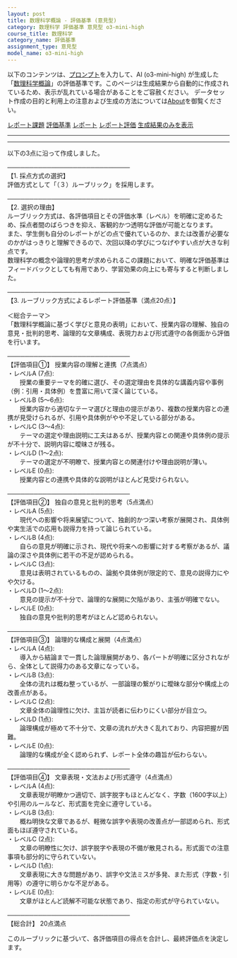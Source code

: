 ```yaml
---
layout: post
title: 数理科学概論 - 評価基準 (意見型)
category: 数理科学 評価基準 意見型 o3-mini-high
course_title: 数理科学
category_name: 評価基準
assignment_type: 意見型
model_name: o3-mini-high
---
```


以下のコンテンツは、[プロンプト](https://github.com/takedatoshiyuki/synthetic_assignments/tree/main/generated/数理科学/o3-mini-high/prompt_評価基準-意見型.md)を入力して、AI (o3-mini-high) が生成した「[数理科学概論](/contents/数理科学/)」の評価基準です。このページは生成結果から自動的に作成されているため、表示が乱れている場合があることをご容赦ください。
データセット作成の目的と利用上の注意および生成の方法については[About](/About)を御覧ください。

[レポート課題](../レポート課題-意見型)
[評価基準](../評価基準-意見型)
[レポート](../レポート-意見型)
[レポート評価](../レポート評価-意見型)
[生成結果のみを表示](https://github.com/takedatoshiyuki/synthetic_assignments/tree/main/generated/数理科学/o3-mini-high/評価基準-意見型.md)
  

***
***
  
以下の3点に沿って作成しました。

────────────────────────────  
【1. 採点方式の選択】  
評価方式として「（３）ルーブリック」を採用します。

────────────────────────────  
【2. 選択の理由】  
ルーブリック方式は、各評価項目とその評価水準（レベル）を明確に定めるため、採点者間のばらつきを抑え、客観的かつ透明な評価が可能となります。  
また、学生側も自分のレポートがどの点で優れているのか、または改善が必要なのかがはっきりと理解できるので、次回以降の学びにつなげやすい点が大きな利点です。  
数理科学の概念や論理的思考が求められるこの課題において、明確な評価基準はフィードバックとしても有用であり、学習効果の向上にも寄与すると判断しました。

────────────────────────────  
【3. ルーブリック方式によるレポート評価基準（満点20点）】

＜総合テーマ＞  
「数理科学概論に基づく学びと意見の表明」において、授業内容の理解、独自の意見・批判的思考、論理的な文章構成、表現力および形式遵守の各側面から評価を行います。  

────────────────────────────  
【評価項目①】 授業内容の理解と連携（7点満点）  
・レベルA (7点):  
  授業の重要テーマを的確に選び、その選定理由を具体的な講義内容や事例（例：引用・具体例）を豊富に用いて深く論じている。  
・レベルB (5～6点):  
  授業内容から適切なテーマ選びと理由の提示があり、複数の授業内容との連携が見受けられるが、引用や具体例がやや不足している部分がある。  
・レベルC (3～4点):  
  テーマの選定や理由説明に工夫はあるが、授業内容との関連や具体例の提示が不十分で、説明内容に曖昧さが残る。  
・レベルD (1～2点):  
  テーマの選定が不明瞭で、授業内容との関連付けや理由説明が薄い。  
・レベルE (0点):  
  授業内容との連携や具体的な説明がほとんど見受けられない。

────────────────────────────  
【評価項目②】 独自の意見と批判的思考（5点満点）  
・レベルA (5点):  
  現代への影響や将来展望について、独創的かつ深い考察が展開され、具体例や実生活での応用も説得力を持って論じられている。  
・レベルB (4点):  
  自らの意見が明確に示され、現代や将来への影響に対する考察があるが、議論の深さや具体例に若干の不足が認められる。  
・レベルC (3点):  
  意見は表明されているものの、論拠や具体例が限定的で、意見の説得力にやや欠ける。  
・レベルD (1～2点):  
  意見の提示が不十分で、論理的な展開に欠陥があり、主張が明確でない。  
・レベルE (0点):  
  独自の意見や批判的思考がほとんど認められない。

────────────────────────────  
【評価項目③】 論理的な構成と展開（4点満点）  
・レベルA (4点):  
  導入から結論まで一貫した論理展開があり、各パートが明確に区分されながら、全体として説得力のある文章になっている。  
・レベルB (3点):  
  全体の流れは概ね整っているが、一部論理の繋がりに曖昧な部分や構成上の改善点がある。  
・レベルC (2点):  
  文章全体の論理性に欠け、主旨が読者に伝わりにくい部分が目立つ。  
・レベルD (1点):  
  論理構成が極めて不十分で、文章の流れが大きく乱れており、内容把握が困難。  
・レベルE (0点):  
  論理的な構成が全く認められず、レポート全体の趣旨が伝わらない。

────────────────────────────  
【評価項目④】 文章表現・文法および形式遵守（4点満点）  
・レベルA (4点):  
  文章表現が明瞭かつ適切で、誤字脱字もほとんどなく、字数（1600字以上）や引用のルールなど、形式面を完全に遵守している。  
・レベルB (3点):  
  概ね明快な文章であるが、軽微な誤字や表現の改善点が一部認められ、形式面もほぼ遵守されている。  
・レベルC (2点):  
  文章の明瞭性に欠け、誤字脱字や表現の不備が散見される。形式面での注意事項も部分的に守られていない。  
・レベルD (1点):  
  文章表現に大きな問題があり、誤字や文法ミスが多発、また形式（字数・引用等）の遵守に明らかな不足がある。  
・レベルE (0点):  
  文章がほとんど読解不可能な状態であり、指定の形式が守られていない。

────────────────────────────  
【総合計】 20点満点

このルーブリックに基づいて、各評価項目の得点を合計し、最終評価点を決定します。
